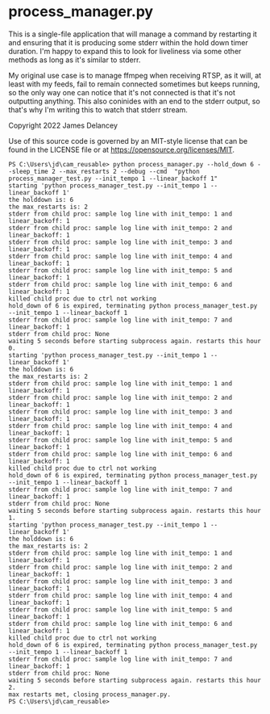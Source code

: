 # process_manager.py

This is a single-file application that will manage a command by restarting it and ensuring that it is producing some stderr within the hold down timer duration.  I'm happy to expand this to look for liveliness via some other methods as long as it's similar to stderr.  

My original use case is to manage ffmpeg when receiving RTSP, as it will, at least with my feeds, fail to remain connected sometimes but keeps running, so the only way one can notice that it's not connected is that it's not outputting anything.  This also coninides with an end to the stderr output, so that's why I'm writing this to watch that stderr stream.


Copyright 2022 James Delancey

Use of this source code is governed by an MIT-style
license that can be found in the LICENSE file or at
https://opensource.org/licenses/MIT.


```
PS C:\Users\jd\cam_reusable> python process_manager.py --hold_down 6 --sleep_time 2 --max_restarts 2 --debug --cmd  "python process_manager_test.py --init_tempo 1 --linear_backoff 1"
starting 'python process_manager_test.py --init_tempo 1 --linear_backoff 1'
the holddown is: 6
the max_restarts is: 2
stderr from child proc: sample log line with init_tempo: 1 and linear_backoff: 1
stderr from child proc: sample log line with init_tempo: 2 and linear_backoff: 1
stderr from child proc: sample log line with init_tempo: 3 and linear_backoff: 1
stderr from child proc: sample log line with init_tempo: 4 and linear_backoff: 1
stderr from child proc: sample log line with init_tempo: 5 and linear_backoff: 1
stderr from child proc: sample log line with init_tempo: 6 and linear_backoff: 1
killed child proc due to ctrl not working
hold_down of 6 is expired, terminating python process_manager_test.py --init_tempo 1 --linear_backoff 1
stderr from child proc: sample log line with init_tempo: 7 and linear_backoff: 1
stderr from child proc: None
waiting 5 seconds before starting subprocess again. restarts this hour 0.
starting 'python process_manager_test.py --init_tempo 1 --linear_backoff 1'
the holddown is: 6
the max_restarts is: 2
stderr from child proc: sample log line with init_tempo: 1 and linear_backoff: 1
stderr from child proc: sample log line with init_tempo: 2 and linear_backoff: 1
stderr from child proc: sample log line with init_tempo: 3 and linear_backoff: 1
stderr from child proc: sample log line with init_tempo: 4 and linear_backoff: 1
stderr from child proc: sample log line with init_tempo: 5 and linear_backoff: 1
stderr from child proc: sample log line with init_tempo: 6 and linear_backoff: 1
killed child proc due to ctrl not working
hold_down of 6 is expired, terminating python process_manager_test.py --init_tempo 1 --linear_backoff 1
stderr from child proc: sample log line with init_tempo: 7 and linear_backoff: 1
stderr from child proc: None
waiting 5 seconds before starting subprocess again. restarts this hour 1.
starting 'python process_manager_test.py --init_tempo 1 --linear_backoff 1'
the holddown is: 6
the max_restarts is: 2
stderr from child proc: sample log line with init_tempo: 1 and linear_backoff: 1
stderr from child proc: sample log line with init_tempo: 2 and linear_backoff: 1
stderr from child proc: sample log line with init_tempo: 3 and linear_backoff: 1
stderr from child proc: sample log line with init_tempo: 4 and linear_backoff: 1
stderr from child proc: sample log line with init_tempo: 5 and linear_backoff: 1
stderr from child proc: sample log line with init_tempo: 6 and linear_backoff: 1
killed child proc due to ctrl not working
hold_down of 6 is expired, terminating python process_manager_test.py --init_tempo 1 --linear_backoff 1
stderr from child proc: sample log line with init_tempo: 7 and linear_backoff: 1
stderr from child proc: None
waiting 5 seconds before starting subprocess again. restarts this hour 2.
max restarts met, closing process_manager.py.
PS C:\Users\jd\cam_reusable> 
```
